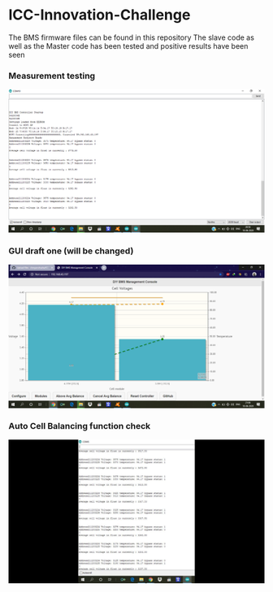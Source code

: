 # ICC-Innovation-Challenge

The BMS firmware files can be found in this repository 
The slave code as well as the Master code has been tested and positive results have been seen

### Measurement testing

![Screenshot (271)](/asset/Screenshot271.png)


### GUI draft one (will be changed)


![Screenshot (273)](/asset/Screenshot273.png)




### Auto Cell Balancing function check


![Screenshot (274)](/asset/Screenshot274.png)
